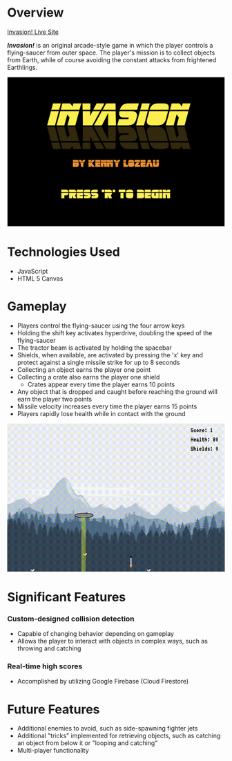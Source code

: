 # Overview
[Invasion! Live Site](https://kennylozeau.github.io/Invasion)

**_Invasion!_** is an original arcade-style game in which the player controls a flying-saucer from outer space. The player's mission is to collect objects from Earth, while of course avoiding the constant attacks from frightened Earthlings.

![Splash](src/assets/images/splash.png)

# Technologies Used
  * JavaScript
  * HTML 5 Canvas

# Gameplay
  * Players control the flying-saucer using the four arrow keys
  * Holding the shift key activates hyperdrive, doubling the speed of the flying-saucer
  * The tractor beam is activated by holding the spacebar
  * Shields, when available, are activated by pressing the 'x' key and protect against a single missile strike for up to 8 seconds
  * Collecting an object earns the player one point
  * Collecting a crate also earns the player one shield
    * Crates appear every time the player earns 10 points
  * Any object that is dropped and caught before reaching the ground will earn the player two points
  * Missile velocity increases every time the player earns 15 points
  * Players rapidly lose health while in contact with the ground

![Gameplay](src/assets/images/invasion_clip.gif)

# Significant Features

### Custom-designed collision detection
  * Capable of changing behavior depending on gameplay
  * Allows the player to interact with objects in complex ways, such as throwing and catching

### Real-time high scores
  * Accomplished by utilizing Google Firebase (Cloud Firestore)

# Future Features
  * Additional enemies to avoid, such as side-spawning fighter jets
  * Additional "tricks" implemented for retrieving objects, such as catching an object from below it or "looping and catching"
  * Multi-player functionality